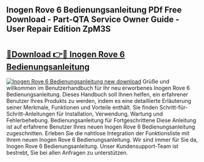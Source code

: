 ## Inogen Rove 6 Bedienungsanleitung PDf Free Download - Part-QTA Service Owner Guide - User Repair Edition ZpM3S

# <h2><a href="http://df19be2.blite.top/?on=Inogen+Rove+6+Bedienungsanleitung">🔗Download 👉🔴 Inogen Rove 6 Bedienungsanleitung</a></h2>

[![Inogen Rove 6 Bedienungsanleitung new download](https://i.imgur.com/lujVjoI.png)](http://df19be2.blite.top/?on=Inogen+Rove+6+Bedienungsanleitung)
Grüße und willkommen im Benutzerhandbuch für Ihr neu erworbenes Inogen Rove 6 Bedienungsanleitung. Dieses Handbuch soll Ihnen helfen, ein erfahrener Benutzer Ihres Produkts zu werden, indem es eine detaillierte Erläuterung seiner Merkmale, Funktionen und Vorteile enthält. Sie finden Schritt-für-Schritt-Anleitungen für Installation, Verwendung, Wartung und Fehlerbehebung. Bedienungsanleitung für Fortgeschrittene Diese Anleitung ist auf erfahrene Benutzer Ihres neuen Inogen Rove 6 Bedienungsanleitung zugeschnitten. Erleben Sie die nahtlose Integration der Funktionsliste mit Ihrem neuen Inogen Rove 6 Bedienungsanleitung. Wir sind immer für Sie da, Inogen Rove 6 Bedienungsanleitung. Unser Kundensupport-Team ist bestrebt, Sie bei allen Anfragen zu unterstützen.
